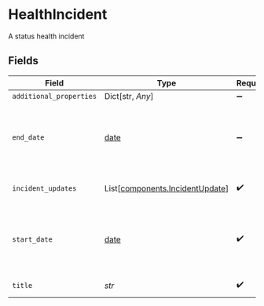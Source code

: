 # HealthIncident

A status health incident


## Fields

| Field                                                                                                                     | Type                                                                                                                      | Required                                                                                                                  | Description                                                                                                               |
| ------------------------------------------------------------------------------------------------------------------------- | ------------------------------------------------------------------------------------------------------------------------- | ------------------------------------------------------------------------------------------------------------------------- | ------------------------------------------------------------------------------------------------------------------------- |
| `additional_properties`                                                                                                   | Dict[str, *Any*]                                                                                                          | :heavy_minus_sign:                                                                                                        | N/A                                                                                                                       |
| `end_date`                                                                                                                | [date](https://docs.python.org/3/library/datetime.html#date-objects)                                                      | :heavy_minus_sign:                                                                                                        | The end date of the incident, in [ISO 8601](https://wikipedia.org/wiki/ISO_8601) format, e.g. `"2020-10-30T15:26:48Z"`.   |
| `incident_updates`                                                                                                        | List[[components.IncidentUpdate](../../models/components/incidentupdate.md)]                                              | :heavy_check_mark:                                                                                                        | Updates on the health incident.                                                                                           |
| `start_date`                                                                                                              | [date](https://docs.python.org/3/library/datetime.html#date-objects)                                                      | :heavy_check_mark:                                                                                                        | The start date of the incident, in [ISO 8601](https://wikipedia.org/wiki/ISO_8601) format, e.g. `"2020-10-30T15:26:48Z"`. |
| `title`                                                                                                                   | *str*                                                                                                                     | :heavy_check_mark:                                                                                                        | The title of the incident                                                                                                 |